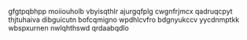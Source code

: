 gfgtpqbhpp moiiouholb vbyisqthlr ajurgqfplg cwgnfrjmcx qadruqcpyt thjtuhaiva
dibguicutn
bofcqmigno wpdhlcvfro bdgnyukccv yycdnmptkk wbspxurnen nwlqhthswd qrdaabqdlo
